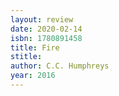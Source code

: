 ```yaml
---
layout: review
date: 2020-02-14
isbn: 1780891458
title: Fire
stitle: 
author: C.C. Humphreys
year: 2016
---
```

